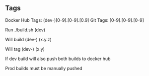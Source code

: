 Tags
----

Docker Hub Tags: (dev-)[0-9].[0-9].[0.9]
Git Tags: [0-9].[0-9].[0-9]

Run ./build.sh <version> (dev)

Will build 
(dev-)<version> (x.y.z)

Will tag
(dev-)<short version> (x.y)

If dev build will also push both builds to docker hub

Prod builds must be manually pushed


